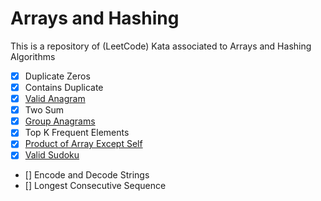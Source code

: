 # Arrays and Hashing

This is a repository of (LeetCode) Kata associated to Arrays and Hashing Algorithms

- [x] Duplicate Zeros
- [x] Contains Duplicate
- [x] [Valid Anagram](https://leetcode.com/problems/valid-anagram/)
- [x] Two Sum
- [x] [Group Anagrams](https://leetcode.com/problems/group-anagrams/)
- [x] Top K Frequent Elements
- [x] [Product of Array Except Self](https://leetcode.com/problems/product-of-array-except-self/)
- [x] [Valid Sudoku](https://leetcode.com/problems/valid-sudoku/)
- [] Encode and Decode Strings
- [] Longest Consecutive Sequence
